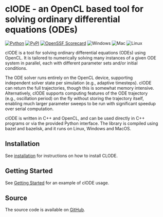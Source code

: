 # clODE - an OpenCL based tool for solving ordinary differential equations (ODEs)

[![Python](https://img.shields.io/pypi/pyversions/clode.svg)](https://badge.fury.io/py/clode)
[![PyPI](https://badge.fury.io/py/clode.svg)](https://badge.fury.io/py/clode)
[![OpenSSF Scorecard](https://api.securityscorecards.dev/projects/github.com/patrickfletcher/clODE/badge)](https://securityscorecards.dev/viewer/?uri=github.com/patrickfletcher/clODE)
![Windows](https://github.com/patrickfletcher/clODE/actions/workflows/bazel_build_windows.yml/badge.svg)
![Mac](https://github.com/patrickfletcher/clODE/actions/workflows/bazel_test_mac.yml/badge.svg) 
![Linux](https://github.com/patrickfletcher/clODE/actions/workflows/bazel_build_linux.yml/badge.svg)

clODE is a tool for solving ordinary differential equations (ODEs) using OpenCL. It is tailored to numerically solving many instances of a given ODE system in parallel, each with different parameter sets and/or initial conditions.

The ODE solver runs entirely on the OpenCL device, supporting independent solver state per simulation (e.g., adaptive timesteps). clODE can return the full trajectories, though this is somewhat memory intensive. Alternatively, clODE supports computing features of the ODE trajectory (e.g., oscillation period) on the fly without storing the trajectory itself, enabling much larger parameter sweeps to be run with significant speedup over serial computation.

clODE is written in C++ and OpenCL, and can be used directly in C++ programs or via the provided Python interface. The library is compiled using bazel and bazelisk, and it runs on Linux, Windows and MacOS.

## Installation

See [installation](docs/install.md) for instructions on how to install CLODE.

## Getting Started

See [Getting Started](docs/getting_started.md) for an example of clODE usage.

## Source

The source code is available on [GitHub](https://github.com/patrickfletcher/clODE).
